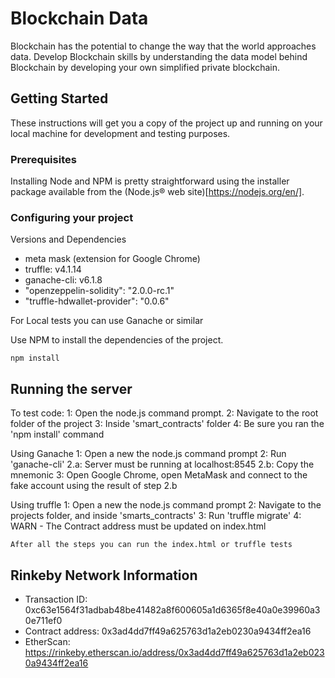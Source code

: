 # Blockchain Data

Blockchain has the potential to change the way that the world approaches data. Develop Blockchain skills by understanding the data model behind Blockchain by developing your own simplified private blockchain.

## Getting Started

These instructions will get you a copy of the project up and running on your local machine for development and testing purposes.

### Prerequisites

Installing Node and NPM is pretty straightforward using the installer package available from the (Node.js® web site)[https://nodejs.org/en/].


### Configuring your project
Versions and Dependencies
  - meta mask (extension for Google Chrome)
  - truffle: v4.1.14
  - ganache-cli: v6.1.8
  - "openzeppelin-solidity": "2.0.0-rc.1"
  - "truffle-hdwallet-provider": "0.0.6"

For Local tests you can use Ganache or similar

Use NPM to install the dependencies of the project.
```
npm install
```

## Running the server

To test code:
1: Open the node.js command prompt.
2: Navigate to the root folder of the project
3: Inside 'smart_contracts' folder
4: Be sure you ran the 'npm install' command

Using Ganache
1: Open a new the node.js command prompt
2: Run 'ganache-cli'
    2.a: Server must be running at localhost:8545
    2.b: Copy the mnemonic
3: Open Google Chrome, open MetaMask and connect to the fake account using the result of step 2.b

Using truffle
1: Open a new the node.js command prompt
2: Navigate to the projects folder, and inside 'smarts_contracts'
3: Run 'truffle migrate'
4: WARN - The Contract address must be updated on index.html

```
After all the steps you can run the index.html or truffle tests
```

## Rinkeby Network Information

- Transaction ID: 0xc63e1564f31adbab48be41482a8f600605a1d6365f8e40a0e39960a30e711ef0
- Contract address: 0x3ad4dd7ff49a625763d1a2eb0230a9434ff2ea16
- EtherScan: https://rinkeby.etherscan.io/address/0x3ad4dd7ff49a625763d1a2eb0230a9434ff2ea16